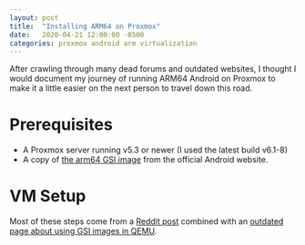 ```yaml
---
layout: post
title:  "Installing ARM64 on Proxmox"
date:   2020-04-21 12:00:00 -0500
categories: proxmox android arm virtualization
---
```

After crawling through many dead forums and outdated websites, I thought I would document my journey of running ARM64 Android on Proxmox to make it a little easier on the next person to travel down this road.

# Prerequisites
- A Proxmox server running v5.3 or newer (I used the latest build v6.1-8)
- A copy of [the arm64 GSI image](https://developer.android.com/topic/generic-system-image/releases) from the official Android website.

# VM Setup
Most of these steps come from a [Reddit post](https://www.reddit.com/r/Proxmox/comments/ed2ldo/installing_and_launching_an_arm_vm_from_proxmox/) combined with an [outdated page about using GSI images in QEMU](https://www.cnx-software.com/2014/08/23/how-to-build-and-run-android-l-64-bit-arm-in-qemu/).


[^1]: [https://www.ted.com/talks/jane_mcgonigal_gaming_can_make_a_better_world](https://www.ted.com/talks/jane_mcgonigal_gaming_can_make_a_better_world)
[^2]: [http://www.npr.org/templates/story/story.php?storyId=128081896](http://www.npr.org/templates/story/story.php?storyId=128081896)
